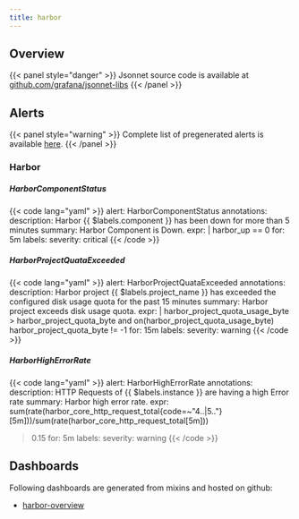 ```yaml
---
title: harbor
---
```


## Overview



{{< panel style="danger" >}}
Jsonnet source code is available at [github.com/grafana/jsonnet-libs](https://github.com/grafana/jsonnet-libs/tree/master/harbor-mixin)
{{< /panel >}}

## Alerts

{{< panel style="warning" >}}
Complete list of pregenerated alerts is available [here](https://github.com/monitoring-mixins/website/blob/master/assets/harbor/alerts.yaml).
{{< /panel >}}

### Harbor

##### HarborComponentStatus

{{< code lang="yaml" >}}
alert: HarborComponentStatus
annotations:
  description: Harbor {{ $labels.component }} has been down for more than 5 minutes
  summary: Harbor Component is Down.
expr: |
  harbor_up == 0
for: 5m
labels:
  severity: critical
{{< /code >}}
 
##### HarborProjectQuataExceeded

{{< code lang="yaml" >}}
alert: HarborProjectQuataExceeded
annotations:
  description: Harbor project {{ $labels.project_name }} has exceeded the configured
    disk usage quota for the past 15 minutes
  summary: Harbor project exceeds disk usage quota.
expr: |
  harbor_project_quota_usage_byte > harbor_project_quota_byte and on(harbor_project_quota_usage_byte) harbor_project_quota_byte != -1
for: 15m
labels:
  severity: warning
{{< /code >}}
 
##### HarborHighErrorRate

{{< code lang="yaml" >}}
alert: HarborHighErrorRate
annotations:
  description: HTTP Requests of {{ $labels.instance }} are having a high Error rate
  summary: Harbor high error rate.
expr: sum(rate(harbor_core_http_request_total{code=~"4..|5.."}[5m]))/sum(rate(harbor_core_http_request_total[5m]))
  > 0.15
for: 5m
labels:
  severity: warning
{{< /code >}}
 
## Dashboards
Following dashboards are generated from mixins and hosted on github:


- [harbor-overview](https://github.com/monitoring-mixins/website/blob/master/assets/harbor/dashboards/harbor-overview.json)
